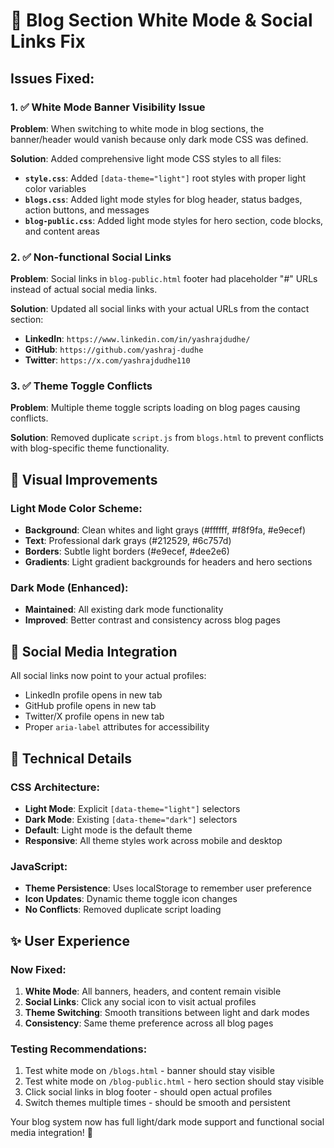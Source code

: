 # 🔧 Blog Section White Mode & Social Links Fix

## Issues Fixed:

### 1. ✅ **White Mode Banner Visibility Issue**
**Problem**: When switching to white mode in blog sections, the banner/header would vanish because only dark mode CSS was defined.

**Solution**: Added comprehensive light mode CSS styles to all files:

- **`style.css`**: Added `[data-theme="light"]` root styles with proper light color variables
- **`blogs.css`**: Added light mode styles for blog header, status badges, action buttons, and messages
- **`blog-public.css`**: Added light mode styles for hero section, code blocks, and content areas

### 2. ✅ **Non-functional Social Links**
**Problem**: Social links in `blog-public.html` footer had placeholder "#" URLs instead of actual social media links.

**Solution**: Updated all social links with your actual URLs from the contact section:
- **LinkedIn**: `https://www.linkedin.com/in/yashrajdudhe/`
- **GitHub**: `https://github.com/yashraj-dudhe`
- **Twitter**: `https://x.com/yashrajdudhe110`

### 3. ✅ **Theme Toggle Conflicts**
**Problem**: Multiple theme toggle scripts loading on blog pages causing conflicts.

**Solution**: Removed duplicate `script.js` from `blogs.html` to prevent conflicts with blog-specific theme functionality.

## 🎨 **Visual Improvements**

### Light Mode Color Scheme:
- **Background**: Clean whites and light grays (#ffffff, #f8f9fa, #e9ecef)
- **Text**: Professional dark grays (#212529, #6c757d)
- **Borders**: Subtle light borders (#e9ecef, #dee2e6)
- **Gradients**: Light gradient backgrounds for headers and hero sections

### Dark Mode (Enhanced):
- **Maintained**: All existing dark mode functionality
- **Improved**: Better contrast and consistency across blog pages

## 🔗 **Social Media Integration**

All social links now point to your actual profiles:
- LinkedIn profile opens in new tab
- GitHub profile opens in new tab  
- Twitter/X profile opens in new tab
- Proper `aria-label` attributes for accessibility

## 🚀 **Technical Details**

### CSS Architecture:
- **Light Mode**: Explicit `[data-theme="light"]` selectors
- **Dark Mode**: Existing `[data-theme="dark"]` selectors
- **Default**: Light mode is the default theme
- **Responsive**: All theme styles work across mobile and desktop

### JavaScript:
- **Theme Persistence**: Uses localStorage to remember user preference
- **Icon Updates**: Dynamic theme toggle icon changes
- **No Conflicts**: Removed duplicate script loading

## ✨ **User Experience**

### Now Fixed:
1. **White Mode**: All banners, headers, and content remain visible
2. **Social Links**: Click any social icon to visit actual profiles
3. **Theme Switching**: Smooth transitions between light and dark modes
4. **Consistency**: Same theme preference across all blog pages

### Testing Recommendations:
1. Test white mode on `/blogs.html` - banner should stay visible
2. Test white mode on `/blog-public.html` - hero section should stay visible
3. Click social links in blog footer - should open actual profiles
4. Switch themes multiple times - should be smooth and persistent

Your blog system now has full light/dark mode support and functional social media integration! 🎉
